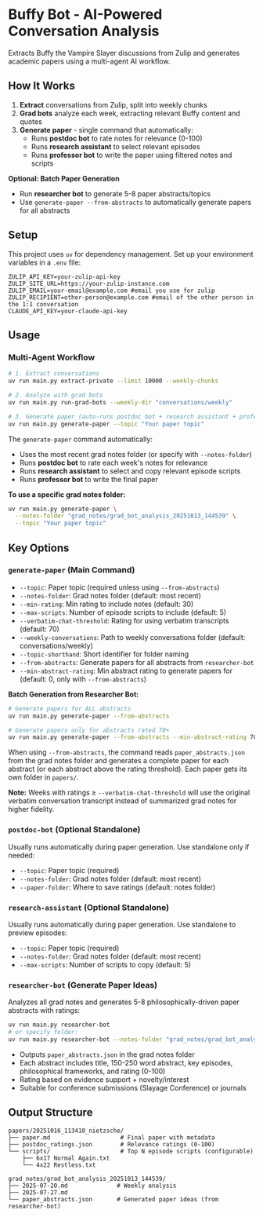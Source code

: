 # Buffy Bot - AI-Powered Conversation Analysis

Extracts Buffy the Vampire Slayer discussions from Zulip and generates academic papers using a multi-agent AI workflow.

## How It Works

1. **Extract** conversations from Zulip, split into weekly chunks
2. **Grad bots** analyze each week, extracting relevant Buffy content and quotes
3. **Generate paper** - single command that automatically:
   - Runs **postdoc bot** to rate notes for relevance (0-100)
   - Runs **research assistant** to select relevant episodes
   - Runs **professor bot** to write the paper using filtered notes and scripts

**Optional: Batch Paper Generation**
- Run **researcher bot** to generate 5-8 paper abstracts/topics
- Use `generate-paper --from-abstracts` to automatically generate papers for all abstracts

## Setup

This project uses `uv` for dependency management. Set up your environment variables in a `.env` file:

```
ZULIP_API_KEY=your-zulip-api-key
ZULIP_SITE_URL=https://your-zulip-instance.com
ZULIP_EMAIL=your-email@example.com #email you use for zulip
ZULIP_RECIPIENT=other-person@example.com #email of the other person in the 1:1 conversation
CLAUDE_API_KEY=your-claude-api-key
```

## Usage

### Multi-Agent Workflow

```bash
# 1. Extract conversations
uv run main.py extract-private --limit 10000 --weekly-chunks

# 2. Analyze with grad bots
uv run main.py run-grad-bots --weekly-dir "conversations/weekly"

# 3. Generate paper (auto-runs postdoc bot + research assistant + professor bot)
uv run main.py generate-paper --topic "Your paper topic"
```

The `generate-paper` command automatically:
- Uses the most recent grad notes folder (or specify with `--notes-folder`)
- Runs **postdoc bot** to rate each week's notes for relevance
- Runs **research assistant** to select and copy relevant episode scripts
- Runs **professor bot** to write the final paper

**To use a specific grad notes folder:**
```bash
uv run main.py generate-paper \
  --notes-folder "grad_notes/grad_bot_analysis_20251013_144539" \
  --topic "Your paper topic"
```

## Key Options

### `generate-paper` (Main Command)
- `--topic`: Paper topic (required unless using `--from-abstracts`)
- `--notes-folder`: Grad notes folder (default: most recent)
- `--min-rating`: Min rating to include notes (default: 30)
- `--max-scripts`: Number of episode scripts to include (default: 5)
- `--verbatim-chat-threshold`: Rating for using verbatim transcripts (default: 70)
- `--weekly-conversations`: Path to weekly conversations folder (default: conversations/weekly)
- `--topic-shorthand`: Short identifier for folder naming
- `--from-abstracts`: Generate papers for all abstracts from `researcher-bot`
- `--min-abstract-rating`: Min abstract rating to generate papers for (default: 0, only with `--from-abstracts`)

**Batch Generation from Researcher Bot:**
```bash
# Generate papers for ALL abstracts
uv run main.py generate-paper --from-abstracts

# Generate papers only for abstracts rated 70+
uv run main.py generate-paper --from-abstracts --min-abstract-rating 70
```

When using `--from-abstracts`, the command reads `paper_abstracts.json` from the grad notes folder and generates a complete paper for each abstract (or each abstract above the rating threshold). Each paper gets its own folder in `papers/`.

**Note:** Weeks with ratings ≥ `--verbatim-chat-threshold` will use the original verbatim conversation transcript instead of summarized grad notes for higher fidelity.

### `postdoc-bot` (Optional Standalone)
Usually runs automatically during paper generation. Use standalone only if needed:
- `--topic`: Paper topic (required)
- `--notes-folder`: Grad notes folder (default: most recent)
- `--paper-folder`: Where to save ratings (default: notes folder)

### `research-assistant` (Optional Standalone)
Usually runs automatically during paper generation. Use standalone to preview episodes:
- `--topic`: Paper topic (required)
- `--notes-folder`: Grad notes folder (default: most recent)
- `--max-scripts`: Number of scripts to copy (default: 5)

### `researcher-bot` (Generate Paper Ideas)
Analyzes all grad notes and generates 5-8 philosophically-driven paper abstracts with ratings:
```bash
uv run main.py researcher-bot
# or specify folder:
uv run main.py researcher-bot --notes-folder "grad_notes/grad_bot_analysis_20251013_144539"
```
- Outputs `paper_abstracts.json` in the grad notes folder
- Each abstract includes title, 150-250 word abstract, key episodes, philosophical frameworks, and rating (0-100)
- Rating based on evidence support + novelty/interest
- Suitable for conference submissions (Slayage Conference) or journals

## Output Structure

```
papers/20251016_113410_nietzsche/
├── paper.md                    # Final paper with metadata
├── postdoc_ratings.json        # Relevance ratings (0-100)
└── scripts/                    # Top N episode scripts (configurable)
    ├── 6x17 Normal Again.txt
    └── 4x22 Restless.txt

grad_notes/grad_bot_analysis_20251013_144539/
├── 2025-07-20.md              # Weekly analysis
├── 2025-07-27.md
└── paper_abstracts.json       # Generated paper ideas (from researcher-bot)
```